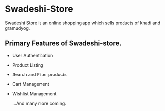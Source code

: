 # Swadeshi-Store
Swadeshi Store is an online shopping app which sells products of khadi and gramudyog.

## Primary Features of Swadeshi-store.
- User Authentication
- Product Listing
- Search and Filter products
- Cart Management
- Wishlist Management

   ...And many more coming.
